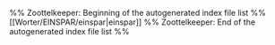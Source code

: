 %% Zoottelkeeper: Beginning of the autogenerated index file list  %%
 [[Worter/EINSPAR/einspar|einspar]]
%% Zoottelkeeper: End of the autogenerated index file list  %%
